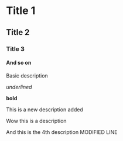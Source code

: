 # Title 1
## Title 2
### Title 3
#### And so on

Basic description

_underlined_

__bold__

This is a new description added

Wow this is a description

And this is the 4th description MODIFIED LINE